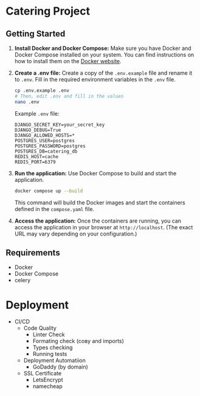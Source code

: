 # Catering Project

## Getting Started

1.  **Install Docker and Docker Compose:** Make sure you have Docker and Docker Compose installed on your system.  You can find instructions on how to install them on the [Docker website](https://docs.docker.com/get-docker/).

2.  **Create a .env file:** Create a copy of the `.env.example` file and rename it to `.env`.  Fill in the required environment variables in the `.env` file.

    ```bash
    cp .env.example .env
    # Then, edit .env and fill in the values
    nano .env
    ```

    Example `.env` file:

    ```
    DJANGO_SECRET_KEY=your_secret_key
    DJANGO_DEBUG=True
    DJANGO_ALLOWED_HOSTS=*
    POSTGRES_USER=postgres
    POSTGRES_PASSWORD=postgres
    POSTGRES_DB=catering_db
    REDIS_HOST=cache
    REDIS_PORT=6379
    ```

3.  **Run the application:** Use Docker Compose to build and start the application.

    ```bash
    docker compose up --build
    ```

    This command will build the Docker images and start the containers defined in the `compose.yaml` file.

4.  **Access the application:** Once the containers are running, you can access the application in your browser at `http://localhost`. (The exact URL may vary depending on your configuration.)

## Requirements

*   Docker
*   Docker Compose
*   celery


# Deployment

- CI/CD
    - Code Quality
        - Linter Check
        - Formating check (сову and imports)
        - Types checking
        - Running tests
    - Deployment Automatiion
        - GoDaddy  (by domain)
    - SSL Certificate
        - LetsEncrypt
        - namecheap